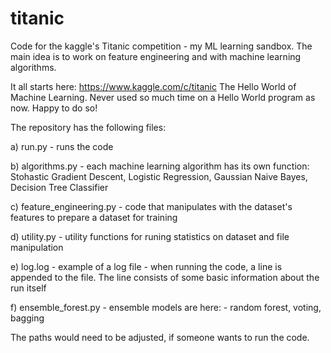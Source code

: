 # titanic
Code for the kaggle's Titanic competition - my ML learning sandbox. The main idea is to work on feature engineering and with machine learning algorithms. 

It all starts here:
https://www.kaggle.com/c/titanic
The Hello World of Machine Learning. Never used so much time on a Hello World program as now. Happy to do so!

The repository has the following files:

a) run.py - runs the code

b) algorithms.py - each machine learning algorithm has its own function: Stohastic Gradient Descent, Logistic Regression, Gaussian Naive      Bayes, Decision Tree Classifier

c) feature_engineering.py - code that manipulates with the dataset's features to prepare a dataset for training

d) utility.py - utility functions for runing statistics on dataset and file manipulation

e) log.log - example of a log file - when running the code, a line is appended to the file. 
   The line consists of some basic information about the run itself
   
f) ensemble_forest.py - ensemble models are here: - random forest, voting, bagging


The paths would need to be adjusted, if someone wants to run the code.
